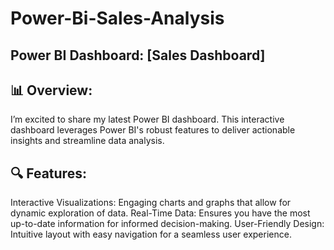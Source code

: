 # Power-Bi-Sales-Analysis
## Power BI Dashboard: [Sales Dashboard]
## 📊 Overview:
I’m excited to share my latest Power BI dashboard. This interactive dashboard leverages Power BI's robust features to deliver actionable insights and streamline data analysis.

## 🔍 Features:

Interactive Visualizations: Engaging charts and graphs that allow for dynamic exploration of data.
Real-Time Data: Ensures you have the most up-to-date information for informed decision-making.
User-Friendly Design: Intuitive layout with easy navigation for a seamless user experience.
